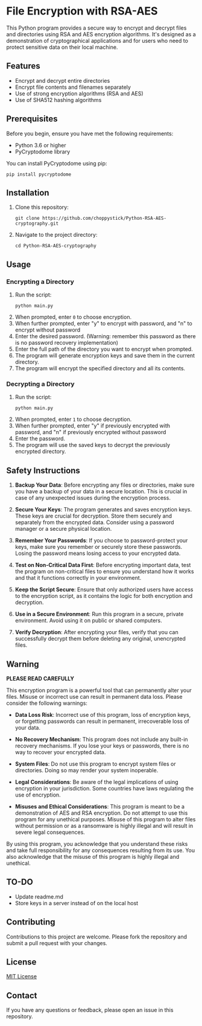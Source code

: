 # File Encryption with RSA-AES

This Python program provides a secure way to encrypt and decrypt files and directories using RSA and AES encryption algorithms. It's designed as a demonstration of cryptographical applications and for users who need to protect sensitive data on their local machine.

## Features

- Encrypt and decrypt entire directories
- Encrypt file contents and filenames separately
- Use of strong encryption algorithms (RSA and AES)
- Use of SHA512 hashing algorithms 

## Prerequisites

Before you begin, ensure you have met the following requirements:

- Python 3.6 or higher
- PyCryptodome library

You can install PyCryptodome using pip:

```
pip install pycryptodome
```

## Installation

1. Clone this repository:
   ```
   git clone https://github.com/choppystick/Python-RSA-AES-cryptography.git
   ```
2. Navigate to the project directory:
   ```
   cd Python-RSA-AES-cryptography
   ```

## Usage

### Encrypting a Directory

1. Run the script:
   ```
   python main.py
   ```
2. When prompted, enter `0` to choose encryption.
3. When further prompted, enter "y" to encrypt with password, and "n" to encrypt without password
4. Enter the desired password. (Warning: remember this password as there is no password recovery implementation)
5. Enter the full path of the directory you want to encrypt when prompted.
6. The program will generate encryption keys and save them in the current directory.
7. The program will encrypt the specified directory and all its contents.

### Decrypting a Directory

1. Run the script:
   ```
   python main.py
   ```
2. When prompted, enter `1` to choose decryption.
3. When further prompted, enter "y" if previously encrypted with password, and "n" if previously encrypted without password
3. Enter the password.
4. The program will use the saved keys to decrypt the previously encrypted directory.

## Safety Instructions

1. **Backup Your Data**: Before encrypting any files or directories, make sure you have a backup of your data in a secure location. This is crucial in case of any unexpected issues during the encryption process.

2. **Secure Your Keys**: The program generates and saves encryption keys. These keys are crucial for decryption. Store them securely and separately from the encrypted data. Consider using a password manager or a secure physical location.

3. **Remember Your Passwords**: If you choose to password-protect your keys, make sure you remember or securely store these passwords. Losing the password means losing access to your encrypted data.

4. **Test on Non-Critical Data First**: Before encrypting important data, test the program on non-critical files to ensure you understand how it works and that it functions correctly in your environment.

5. **Keep the Script Secure**: Ensure that only authorized users have access to the encryption script, as it contains the logic for both encryption and decryption.

6. **Use in a Secure Environment**: Run this program in a secure, private environment. Avoid using it on public or shared computers. 

7. **Verify Decryption**: After encrypting your files, verify that you can successfully decrypt them before deleting any original, unencrypted files.

## Warning

**PLEASE READ CAREFULLY**

This encryption program is a powerful tool that can permanently alter your files. Misuse or incorrect use can result in permanent data loss. Please consider the following warnings:

- **Data Loss Risk**: Incorrect use of this program, loss of encryption keys, or forgetting passwords can result in permanent, irrecoverable loss of your data.

- **No Recovery Mechanism**: This program does not include any built-in recovery mechanisms. If you lose your keys or passwords, there is no way to recover your encrypted data.

- **System Files**: Do not use this program to encrypt system files or directories. Doing so may render your system inoperable.

- **Legal Considerations**: Be aware of the legal implications of using encryption in your jurisdiction. Some countries have laws regulating the use of encryption. 

- **Misuses and Ethical Considerations**: This program is meant to be a demonstration of AES and RSA encryption. Do not attempt to use this program for any unethical purposes. Misuse of this program to alter files without permission or as a ransomware is highly illegal and will result in severe legal consequences.

By using this program, you acknowledge that you understand these risks and take full responsibility for any consequences resulting from its use. You also acknowledge that the misuse of this program is highly illegal and unethical.

## TO-DO
- Update readme.md
- Store keys in a server instead of on the local host


## Contributing

Contributions to this project are welcome. Please fork the repository and submit a pull request with your changes.

## License

[MIT License](https://opensource.org/licenses/MIT)

## Contact

If you have any questions or feedback, please open an issue in this repository.

